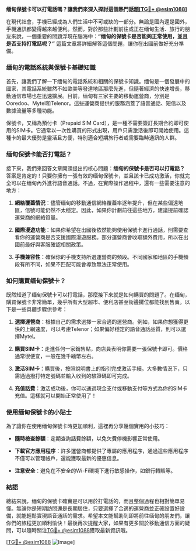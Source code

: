 **缅甸保號卡可以打電話嗎？讓我們來深入探討這個熱門話題[[TG💪+ @esim1088](https://t.me/s/esim1088)]**

在現代社會，手機已經成為人們生活中不可或缺的一部分。無論是國內還是國外，手機通訊都變得越來越便利。然而，對於那些計劃前往或正在缅甸生活、旅行的朋友來說，一個重要的問題浮現在腦海中：**“缅甸的保號卡是否能夠正常使用，並且是否支持打電話呢？”** 這篇文章將詳細解答這個問題，讓你在出國前做好充分準備。

### 缅甸的電話系統與保號卡基礎知識

首先，讓我們了解一下缅甸的電話系統和相關的保號卡知識。缅甸是一個發展中的國家，其電話系統雖然不如歐美等發達地區那麼先進，但隨著經濟的快速增長，移動通信市場也在迅速擴展。目前，缅甸有三家主要的移動運營商，分別是Ooredoo、Mytel和Telenor。這些運營商提供的服務涵蓋了語音通話、短信以及數據流量等多種功能。

保號卡，又稱為預付卡（Prepaid SIM Card），是一種不需要簽訂長期合約即可使用的SIM卡。它通常以一次性購買的形式出現，用戶只需激活後即可開始使用。這種卡的最大優勢是靈活且方便，特別適合短期旅行者或需要臨時通訊的人群。

### 缅甸保號卡能否打電話？

接下來，我們來回答文章開頭提出的核心問題：**缅甸的保號卡是否可以打電話？** 答案是肯定的！只要你擁有一張有效的缅甸保號卡，並且該卡已成功激活，你就完全可以在缅甸內外進行語音通話。不過，在實際操作過程中，還有一些需要注意的地方：

1. **網絡覆蓋情況**：儘管缅甸的移動通信網絡覆蓋率逐年提升，但在某些偏遠地區，信號可能仍然不太穩定。因此，如果你計劃前往這些地方，建議提前確認運營商的網絡質量。
   
2. **國際漫遊功能**：如果你希望在出國後依然能夠使用保號卡進行通話，則需要查看你的運營商是否支援國際漫遊服務。部分運營商會收取額外費用，所以在出國前最好與客服確認相關政策。

3. **手機兼容性**：確保你的手機支持所選運營商的頻段。不同國家和地區的手機頻段有所不同，如果不匹配可能會導致無法正常使用。

### 如何購買缅甸保號卡？

既然知道了缅甸保號卡可以打電話，那麼接下來就是如何購買的問題了。在缅甸，購買保號卡非常簡單，幾乎所有大型超市、便利店甚至街邊攤位都能找到售賣。以下是一些具體步驟供參考：

1. **選擇運營商**：根據自己的需求選擇一家合適的運營商。例如，如果你想獲得更快的上網速度，可以考慮Telenor；如果偏好穩定的語音通話品質，則可以選擇Mytel。

2. **購買SIM卡**：走進任何一家銷售點，向店員表明你需要一張保號卡即可。價格通常很便宜，一般在幾千緬幣左右。

3. **激活SIM卡**：購買後，按照說明書上的指引完成激活手續。大多數情況下，只需通過撥打特定號碼並輸入收到的驗證碼即可完成。

4. **充值話費**：激活成功後，你可以通過現金支付或移動支付等方式為你的SIM卡充值。這樣就可以開始正常使用了！

### 使用缅甸保號卡的小貼士

為了讓你在使用缅甸保號卡時更加順利，這裡再分享幾個實用的小技巧：

- **隨時檢查餘額**：定期查詢話費餘額，以免欠費停機影響正常使用。
  
- **下載官方應用程序**：許多運營商都提供了專屬的應用程序，通過這些應用程序不僅可以管理帳戶，還能獲取最新的優惠信息。

- **注意安全**：避免在不安全的Wi-Fi環境下進行敏感操作，如銀行轉賬等。

### 結語

總結來說，缅甸的保號卡確實是可以用於打電話的，而且整個過程也相對簡單易懂。無論你是短期訪問還是長期居住，只要選擇了合適的運營商並正確設置好設備，就能輕鬆實現語音通話的需求。希望本文能幫助到即將前往缅甸的朋友們，讓你們的旅程更加順利愉快！最後再次提醒大家，如果有更多關於移動通信方面的疑問，可以隨時關注[TG💪+ @esim1088](https://t.me/s/esim1088)獲取最新資訊哦。

[[TG💪+ @esim1088](https://t.me/s/esim1088) ![Image](https://i.postimg.cc/4NQfJmqS/Snipaste-2025-05-13-00-14-12.png)]